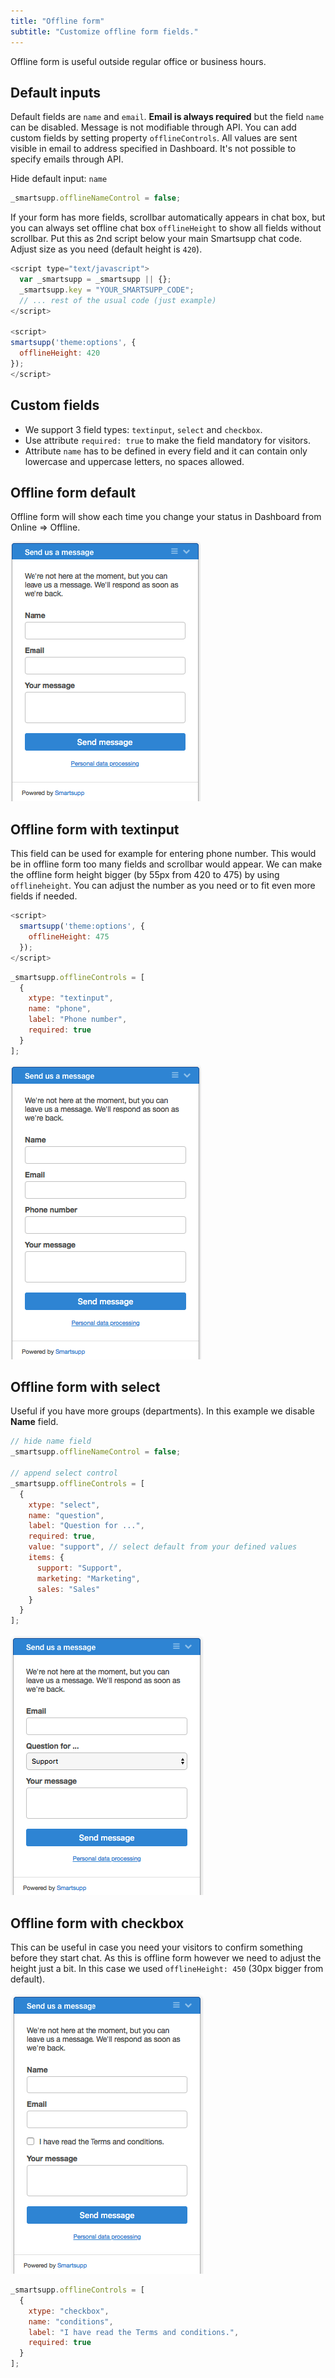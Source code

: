 ```yaml
---
title: "Offline form"
subtitle: "Customize offline form fields."
---
```


Offline form is useful outside regular office or business hours.

## Default inputs

Default fields are `name` and `email`. **Email is always required** but the field `name` can be disabled. Message is not modifiable through API. You can add custom fields by setting property `offlineControls`. All values are sent visible in email to address specified in Dashboard. It's not possible to specify emails through API.

Hide default input: `name`

```js
_smartsupp.offlineNameControl = false;
```

If your form has more fields, scrollbar automatically appears in chat box, but you can always set offline chat box `offlineHeight` to show all fields without scrollbar. Put this as 2nd script below your main Smartsupp chat code. Adjust size as you need (default height is `420`).

```js
<script type="text/javascript">
  var _smartsupp = _smartsupp || {};
  _smartsupp.key = "YOUR_SMARTSUPP_CODE";
  // ... rest of the usual code (just example)
</script>

<script>
smartsupp('theme:options', {
  offlineHeight: 420
});
</script>
```

## Custom fields

- We support 3 field types: `textinput`, `select` and `checkbox`.
- Use attribute `required: true` to make the field mandatory for visitors.
- Attribute `name` has to be defined in every field and it can contain only lowercase and uppercase letters, no spaces allowed.

## Offline form default

Offline form will show each time you change your status in Dashboard from Online => Offline.

![offline form](/assets/img/docs/configurable-parts/offline-form.png)

## Offline form with textinput

This field can be used for example for entering phone number. This would be in offline form too many fields and scrollbar would appear. We can make the offline form height bigger (by 55px from 420 to 475) by using `offlineheight`. You can adjust the number as you need or to fit even more fields if needed.

```js
<script>
  smartsupp('theme:options', {
    offlineHeight: 475
  });
</script>
```

```js
_smartsupp.offlineControls = [
  {
    xtype: "textinput",
    name: "phone",
    label: "Phone number",
    required: true
  }
];
```

![offline form default](/assets/img/docs/configurable-parts/offline-form-with-text-input.png)

## Offline form with select

Useful if you have more groups (departments). In this example we disable **Name** field.

```js
// hide name field
_smartsupp.offlineNameControl = false;

// append select control
_smartsupp.offlineControls = [
  {
    xtype: "select",
    name: "question",
    label: "Question for ...",
    required: true,
    value: "support", // select default from your defined values
    items: {
      support: "Support",
      marketing: "Marketing",
      sales: "Sales"
    }
  }
];
```

![offline form with select](/assets/img/docs/configurable-parts/offline-form-with-select.png)

## Offline form with checkbox

This can be useful in case you need your visitors to confirm something before they start chat. As this is offline form however we need to adjust the height just a bit. In this case we used `offlineHeight: 450` (30px bigger from default).

![offline form with checkbox](/assets/img/docs/configurable-parts/offline-form-with-checkbox.png)

```js
_smartsupp.offlineControls = [
  {
    xtype: "checkbox",
    name: "conditions",
    label: "I have read the Terms and conditions.",
    required: true
  }
];
```